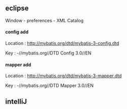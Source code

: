 ## eclipse

Window - preferences - XML Catalog



#### **config add**

Location : http://mybatis.org/dtd/mybatis-3-config.dtd

Key :  -//mybatis.org//DTD Config 3.0//EN



#### mapper add

Location : http://mybatis.org/dtd/mybatis-3-mapper.dtd

Key :  -//mybatis.org//DTD Mapper 3.0//EN





## intelliJ